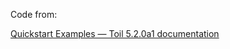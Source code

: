 Code from:

[Quickstart Examples — Toil 5\.2\.0a1 documentation](https://toil.readthedocs.io/en/latest/gettingStarted/quickStart.html#cwlquickstart)
